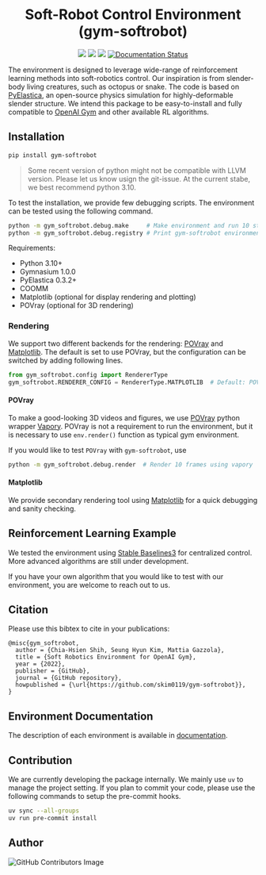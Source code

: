 <div align="center">

<h1> Soft-Robot Control Environment (gym-softrobot) </h1>
  <a href="https://github.com/skim0119/gym-softrobot/blob/main/LICENSE">
    <img src="https://img.shields.io/apm/l/atomic-design-ui.svg?style=flat"></a>
  <a href="https://github.com/skim0119/gym-softrobot"><img src="https://img.shields.io/github/release/skim0119/gym-softrobot.svg?style=flat"></a>
    <img src="https://github.com/skim0119/gym-softrobot/actions/workflows/main.yml/badge.svg?style=flat">
  <a href='https://gym-softrobot.readthedocs.io/en/latest/?badge=latest'>
    <img src='https://readthedocs.org/projects/gym-softrobot/badge/?version=latest' alt='Documentation Status' />
</a>
</div>

The environment is designed to leverage wide-range of reinforcement learning methods into soft-robotics control.
Our inspiration is from slender-body living creatures, such as octopus or snake.
The code is based on [PyElastica](https://github.com/GazzolaLab/PyElastica), an open-source physics simulation for highly-deformable slender structure.
We intend this package to be easy-to-install and fully compatible to [OpenAI Gym](https://github.com/openai/gym) and other available RL algorithms.

## Installation

```bash
pip install gym-softrobot
```

> Some recent version of python might not be compatible with LLVM version. Please let us know usign the git-issue.
> At the current stabe, we best recommend python 3.10.


To test the installation, we provide few debugging scripts.
The environment can be tested using the following command.

```bash
python -m gym_softrobot.debug.make     # Make environment and run 10 steps
python -m gym_softrobot.debug.registry # Print gym-softrobot environment
```

Requirements:
- Python 3.10+
- Gymnasium 1.0.0
- PyElastica 0.3.2+
- COOMM
- Matplotlib (optional for display rendering and plotting)
- POVray (optional for 3D rendering)

### Rendering

We support two different backends for the rendering: [POVray](https://wiki.povray.org/content/HowTo:Install_POV) and [Matplotlib](https://matplotlib.org/).
The default is set to use POVray, but the configuration can be switched by adding following lines.

```py
from gym_softrobot.config import RendererType
gym_softrobot.RENDERER_CONFIG = RendererType.MATPLOTLIB  # Default: POVRAY
```

#### POVray

To make a good-looking 3D videos and figures, we use [POVray](https://wiki.povray.org/content/HowTo:Install_POV) python wrapper [Vapory](https://github.com/Zulko/vapory).
POVray is not a requirement to run the environment, but it is necessary to use `env.render()` function as typical gym environment.

If you would like to test `POVray` with `gym-softrobot`, use

```bash
python -m gym_softrobot.debug.render  # Render 10 frames using vapory
```

#### Matplotlib

We provide secondary rendering tool using [Matplotlib](https://matplotlib.org/) for a quick debugging and sanity checking.

## Reinforcement Learning Example

We tested the environment using [Stable Baselines3](https://github.com/DLR-RM/stable-baselines3) for centralized control.
More advanced algorithms are still under development.

If you have your own algorithm that you would like to test with our environment, you are welcome to reach out to us.

## Citation

Please use this bibtex to cite in your publications:

```
@misc{gym_softrobot,
  author = {Chia-Hsien Shih, Seung Hyun Kim, Mattia Gazzola},
  title = {Soft Robotics Environment for OpenAI Gym},
  year = {2022},
  publisher = {GitHub},
  journal = {GitHub repository},
  howpublished = {\url{https://github.com/skim0119/gym-softrobot}},
}
```

## Environment Documentation

The description of each environment is available in [documentation](docs/design.md).

## Contribution

We are currently developing the package internally.
We mainly use `uv` to manage the project setting. If you plan to commit your code, please use the following commands to setup the pre-commit hooks.

```bash
uv sync --all-groups
uv run pre-commit install
```

## Author

![GitHub Contributors Image][badge-Contributors-image]

<!-- -->
[badge-CI]: https://github.com/skim0119/gym-softrobot/actions/workflows/main.yml/badge.svg
[badge-Contributors-image]: https://contrib.rocks/image?repo=skim0119/gym-softrobot
